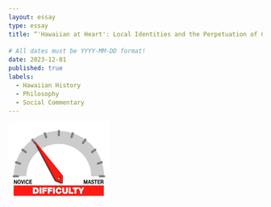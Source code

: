 ```yaml
---
layout: essay
type: essay
title: “'Hawaiian at Heart': Local Identities and the Perpetuation of Generational Trauma"

# All dates must be YYYY-MM-DD format!
date: 2023-12-01
published: true
labels:
  - Hawaiian History
  - Philosophy
  - Social Commentary
---
```


<img width="200px" class="rounded float-start pe-4" src="../img/difficulty/degree_difficulty.jpg">


